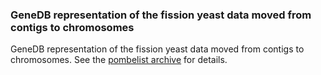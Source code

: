 ### GeneDB representation of the fission yeast data moved from contigs to chromosomes

GeneDB representation of the fission yeast data moved from contigs to
chromosomes. See the [pombelist
archive](http://listserver.ebi.ac.uk/pipermail/pombelist/2007/000128.html)
for details.
